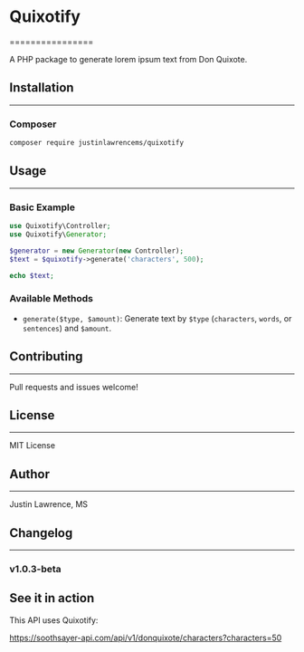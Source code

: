 # Quixotify
================


A PHP package to generate lorem ipsum text from Don Quixote.


## Installation
---------------


### Composer


```bash
composer require justinlawrencems/quixotify
```


## Usage
-----


### Basic Example


```php
use Quixotify\Controller;
use Quixotify\Generator;

$generator = new Generator(new Controller);
$text = $quixotify->generate('characters', 500);

echo $text;
```


### Available Methods


* `generate($type, $amount)`: Generate text by `$type` (`characters`, `words`, or `sentences`) and `$amount`.


## Contributing
------------


Pull requests and issues welcome!


## License
-------


MIT License


## Author
------


Justin Lawrence, MS


## Changelog
-----------


### v1.0.3-beta

## See it in action

This API uses Quixotify:

https://soothsayer-api.com/api/v1/donquixote/characters?characters=50

